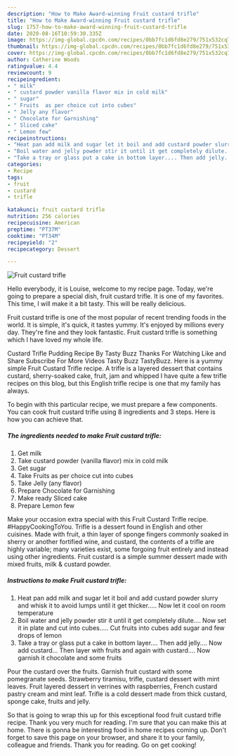 ```yaml
---
description: "How to Make Award-winning Fruit custard trifle"
title: "How to Make Award-winning Fruit custard trifle"
slug: 1757-how-to-make-award-winning-fruit-custard-trifle
date: 2020-08-16T10:59:30.335Z
image: https://img-global.cpcdn.com/recipes/0bb7fc1d6fd8e279/751x532cq70/fruit-custard-trifle-recipe-main-photo.jpg
thumbnail: https://img-global.cpcdn.com/recipes/0bb7fc1d6fd8e279/751x532cq70/fruit-custard-trifle-recipe-main-photo.jpg
cover: https://img-global.cpcdn.com/recipes/0bb7fc1d6fd8e279/751x532cq70/fruit-custard-trifle-recipe-main-photo.jpg
author: Catherine Woods
ratingvalue: 4.4
reviewcount: 9
recipeingredient:
- " milk"
- " custard powder vanilla flavor mix in cold milk"
- " sugar"
- " Fruits  as per choice cut into cubes"
- " Jelly any flavor"
- " Chocolate for Garnishing"
- " Sliced cake"
- " Lemon few"
recipeinstructions:
- "Heat pan add milk and sugar let it boil and add custard powder slurry and whisk it to avoid lumps until it get thicker..... Now let it cool on room temperature"
- "Boil water and jelly powder stir it until it get completely dilute.... Now set it in plate and cut into cubes..... Cut fruits into cubes add sugar and few drops of lemon"
- "Take a tray or glass put a cake in bottom layer.... Then add jelly.... Now add custard... Then layer with fruits and again with custard.... Now garnish it chocolate and some fruits"
categories:
- Recipe
tags:
- fruit
- custard
- trifle

katakunci: fruit custard trifle 
nutrition: 256 calories
recipecuisine: American
preptime: "PT37M"
cooktime: "PT34M"
recipeyield: "2"
recipecategory: Dessert

---
```



![Fruit custard trifle](https://img-global.cpcdn.com/recipes/0bb7fc1d6fd8e279/751x532cq70/fruit-custard-trifle-recipe-main-photo.jpg)

Hello everybody, it is Louise, welcome to my recipe page. Today, we're going to prepare a special dish, fruit custard trifle. It is one of my favorites. This time, I will make it a bit tasty. This will be really delicious.

Fruit custard trifle is one of the most popular of recent trending foods in the world. It is simple, it's quick, it tastes yummy. It's enjoyed by millions every day. They're fine and they look fantastic. Fruit custard trifle is something which I have loved my whole life.

Custard Trifle Pudding Recipe By Tasty Buzz Thanks For Watching Like and Share Subscribe For More Videos Tasty Buzz TastyBuzz. Here is a yummy simple Fruit Custard Trifle recipe. A trifle is a layered dessert that contains custard, sherry-soaked cake, fruit, jam and whipped I have quite a few trifle recipes on this blog, but this English trifle recipe is one that my family has always.


To begin with this particular recipe, we must prepare a few components. You can cook fruit custard trifle using 8 ingredients and 3 steps. Here is how you can achieve that.

<!--inarticleads1-->

##### The ingredients needed to make Fruit custard trifle:

1. Get  milk
1. Take  custard powder (vanilla flavor) mix in cold milk
1. Get  sugar
1. Take  Fruits  as per choice cut into cubes
1. Take  Jelly (any flavor)
1. Prepare  Chocolate for Garnishing
1. Make ready  Sliced cake
1. Prepare  Lemon few


Make your occasion extra special with this Fruit Custard Trifle recipe. #HappyCookingToYou. Trifle is a dessert found in English and other cuisines. Made with fruit, a thin layer of sponge fingers commonly soaked in sherry or another fortified wine, and custard, the contents of a trifle are highly variable; many varieties exist, some forgoing fruit entirely and instead using other ingredients. Fruit custard is a simple summer dessert made with mixed fruits, milk &amp; custard powder. 

<!--inarticleads2-->

##### Instructions to make Fruit custard trifle:

1. Heat pan add milk and sugar let it boil and add custard powder slurry and whisk it to avoid lumps until it get thicker..... Now let it cool on room temperature
1. Boil water and jelly powder stir it until it get completely dilute.... Now set it in plate and cut into cubes..... Cut fruits into cubes add sugar and few drops of lemon
1. Take a tray or glass put a cake in bottom layer.... Then add jelly.... Now add custard... Then layer with fruits and again with custard.... Now garnish it chocolate and some fruits


Pour the custard over the fruits. Garnish fruit custard with some pomegranate seeds. Strawberry tiramisu, trifle, custard dessert with mint leaves. Fruit layered dessert in verrines with raspberries, French custard pastry cream and mint leaf. Trifle is a cold dessert made from thick custard, sponge cake, fruits and jelly. 

So that is going to wrap this up for this exceptional food fruit custard trifle recipe. Thank you very much for reading. I'm sure that you can make this at home. There is gonna be interesting food in home recipes coming up. Don't forget to save this page on your browser, and share it to your family, colleague and friends. Thank you for reading. Go on get cooking!
